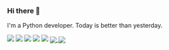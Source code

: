### Hi there 👋
I'm a Python developer. Today is better than yesterday.

![](https://img.shields.io/badge/PYTHON-green)  ![](https://img.shields.io/badge/DJANGO-green) ![](https://img.shields.io/badge/DOCKER-blue) ![](https://img.shields.io/badge/LINUX-orange)
![](https://img.shields.io/badge/Nginx-orange)
<a href="https://github.com/yan-gabala">
  <img align="center" src="https://github-readme-stats.vercel.app/api?username=yan-gabala&show_icons=true&theme=ambient_gradient&hide_title=true" />
  <img align="center" src="https://github-readme-stats.vercel.app/api/top-langs/?username=yan-gabala&layout=compact&theme=tokyonight" />
</a>


<!--
**yan-gabala/yan-gabala** is a ✨ _special_ ✨ repository because its `README.md` (this file) appears on your GitHub profile.

Here are some ideas to get you started:

- 🔭 I’m currently working on ...
- 🌱 I’m currently learning ...
- 👯 I’m looking to collaborate on ...
- 🤔 I’m looking for help with ...
- 💬 Ask me about ...
- 📫 How to reach me: ...
- 😄 Pronouns: ...
- ⚡ Fun fact: ...
-->
